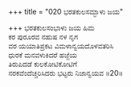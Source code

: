 +++
title = "020 ಭರತಕುಲಸಮ್ಭಾಳು ಜಯ"

+++
ಭರತಕುಲಸಂಭಾಳು ಜಯ ಹಿಮ   
ಕರ ಪುರೂರವ ನಹುಷ ನಳ ನೃಗ   
ವರ ಯಯಾತಿಪ್ರಕಟ ವಿಮಳಾನ್ವಯದೊಳವತರಿಸಿ   
ಧುರಕೆ ಮನವಳುಕಿದರೆ ಹಜ್ಜೆಯ   
ತಿರುಪಿದಡೆ ಕುಲಕೋಟಿಕೋಟಿಗೆ   
ನರಕವೆಂದೆಚ್ಚರಿಸಿದರು ಭಟ್ಟರು ನಿಜಾನ್ವಯವ      ॥20॥
